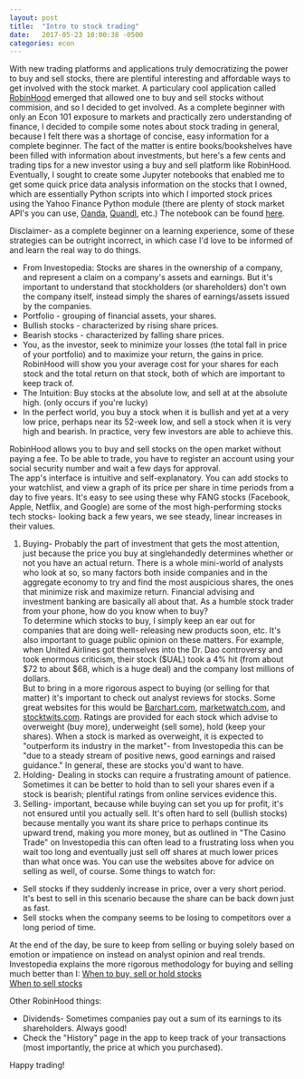```yaml
---
layout: post
title:  "Intro to stock trading"
date:   2017-05-23 10:00:38 -0500
categories: econ
---
```


With new trading platforms and applications truly democratizing the power to buy and sell stocks, there are plentiful interesting and affordable ways to get involved with the stock market. A particulary cool application called [RobinHood](https://www.robinhood.com/) emerged that allowed one to buy and sell stocks without commision, and so I decided to get involved. As a complete beginner with only an Econ 101 exposure to markets and practically zero understanding of finance, I decided to compile some notes about stock trading in general, because I felt there was a shortage of concise, easy information for a complete beginner. The fact of the matter is entire books/bookshelves have been filled with information about investments, but here's a few cents and trading tips for a new investor using a buy and sell platform like RobinHood.
Eventually, I sought to create some Jupyter notebooks that enabled me to get some quick price data analysis information on the stocks that I owned, which are essentially Python scripts into which I imported stock prices using the Yahoo Finance Python module (there are plenty of stock market API's you can use, [Oanda](https://www.oanda.com/), [Quandl](https://www.quandl.com/), etc.) The notebook can be found [here](https://github.com/shamikh-mill/stock-checker/blob/master/price-checker.ipynb).  

Disclaimer- as a complete beginner on a learning experience, some of these strategies can be outright incorrect, in which case I'd love to be informed of and learn the real way to do things. 

- From Investopedia: Stocks are shares in the ownership of a company, and represent a claim on a company's assets and earnings. But it's important to understand that stockholders (or shareholders) don't own the company itself, instead simply the shares of earnings/assets issued by the companies.  
- Portfolio - grouping of financial assets, your shares. 
- Bullish stocks - characterized by rising share prices. 
- Bearish stocks - characterized by falling share prices.  
- You, as the investor, seek to minimize your losses (the total fall in price of your portfolio) and to maximize your return, the gains in price. RobinHood will show you your average cost for your shares for each stock and the total return on that stock, both of which are important to keep track of. 
- The Intuition: Buy stocks at the absolute low, and sell at at the absolute high. (only occurs if you're lucky)
- In the perfect world, you buy a stock when it is bullish and yet at a very low price, perhaps near its 52-week low, and sell a stock when it is very high and bearish. In practice, very few investors are able to achieve this. 

RobinHood allows you to buy and sell stocks on the open market without paying a fee. To be able to trade, you have to register an account using your social security number and wait a few days for approval.  
The app's interface is intuitive and self-explanatory. You can add stocks to your watchlist, and view a graph of its price per share in time periods from a day to five years. It's easy to see using these why FANG stocks (Facebook, Apple, Netflix, and Google) are some of the most high-performing stocks tech stocks- looking back a few years, we see steady, linear increases in their values.

1. Buying- Probably the part of investment that gets the most attention, just because the price you buy at singlehandedly determines whether or not you have an actual return. There is a whole mini-world of analysts who look at so, so many factors both inside companies and in the aggregate economy to try and find the most auspicious shares, the ones that minimize risk and maximize return. Financial advising and investment banking are basically all about that. As a humble stock trader from your phone, how do you know when to buy?  
To determine which stocks to buy, I simply keep an ear out for companies that are doing well- releasing new products soon, etc. It's also important to guage public opinion on these matters. For example, when United Airlines got themselves into the Dr. Dao controversy and took enormous criticism, their stock ($UAL) took a 4% hit (from about $72 to about $68, which is a huge deal) and the company lost millions of dollars.  
But to bring in a more rigorous aspect to buying (or selling for that matter) it's important to check out analyst reviews for stocks. Some great websites for this would be [Barchart.com](https://Barchart.com), [marketwatch.com](https://marketwatch.com), and [stocktwits.com](https://stocktwits.com). Ratings are provided for each stock which advise to overweight (buy more), underweight (sell some), hold (keep your shares). When a stock is marked as overweight, it is expected to "outperform its industry in the market"- from Investopedia this can be "due to a steady stream of positive news, good earnings and raised guidance." In general, these are stocks you'd want to have. 
2. Holding- Dealing in stocks can require a frustrating amount of patience. Sometimes it can be better to hold than to sell your shares even if a stock is bearish; plentiful ratings from online services evidence this.  
3. Selling- important, because while buying can set you up for profit, it's not ensured until you actually sell. It's often hard to sell (bullish stocks) because mentally you want its share price to perhaps continue its upward trend, making you more money, but as outlined in "The Casino Trade" on Investopedia this can often lead to a frustrating loss when you wait too long and eventually just sell off shares at much lower prices than what once was. You can use the websites above for advice on selling as well, of course. Some things to watch for: 
- Sell stocks if they suddenly increase in price, over a very short period. It's best to sell in this scenario because the share can be back down just as fast. 
- Sell stocks when the company seems to be losing to competitors over a long period of time. 

At the end of the day, be sure to keep from selling or buying solely based on emotion or impatience on instead on analyst opinion and real trends. Investopedia explains the more rigorous methodology for buying and selling much better than I: 
[When to buy, sell or hold stocks](http://www.investopedia.com/articles/financialcareers/06/snapdecisions.asp?ad=dirN&qo=investopediaSiteSearch&qsrc=0&o=40186)  
[When to sell stocks](http://www.investopedia.com/articles/stocks/10/when-to-sell-stocks.asp)  


Other RobinHood things:  
- Dividends- Sometimes companies pay out a sum of its earnings to its shareholders. Always good! 
- Check the "History" page in the app to keep track of your transactions (most importantly, the price at which you purchased).  

Happy trading! 

